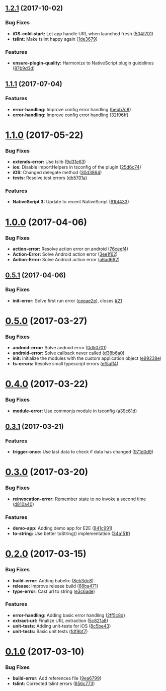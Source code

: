 <a name="1.2.1"></a>
## [1.2.1](https://github.com/hypery2k/nativescript-urlhandler/compare/v1.1.1...v1.2.1) (2017-10-02)


### Bug Fixes

* **iOS-cold-start:** Let app handle URL when launched fresh ([504f701](https://github.com/hypery2k/nativescript-urlhandler/commit/504f701))
* **tslint:** Make tslint happy again ([1de3679](https://github.com/hypery2k/nativescript-urlhandler/commit/1de3679))


### Features

* **ensure-plugin-quality:** Harmonize to NativeScript plugin guidelines ([87b9d3d](https://github.com/hypery2k/nativescript-urlhandler/commit/87b9d3d))



<a name="1.1.1"></a>
## [1.1.1](https://github.com/hypery2k/nativescript-urlhandler/compare/v1.1.0...v1.1.1) (2017-07-04)


### Features

* **error-handling:** Improve config error handling ([bebb7c8](https://github.com/hypery2k/nativescript-urlhandler/commit/bebb7c8))
* **error-handling:** Improve config error handling ([32f96ff](https://github.com/hypery2k/nativescript-urlhandler/commit/32f96ff))



<a name="1.1.0"></a>
# [1.1.0](https://github.com/hypery2k/nativescript-urlhandler/compare/v1.0.0...v1.1.0) (2017-05-22)


### Bug Fixes

* **extends-error:** Use tslib ([9d31e63](https://github.com/hypery2k/nativescript-urlhandler/commit/9d31e63))
* **ios:** Disable importHelpers in tsconfig of the plugin ([25d6c74](https://github.com/hypery2k/nativescript-urlhandler/commit/25d6c74))
* **iOS:** Changed delegate method ([30d3864](https://github.com/hypery2k/nativescript-urlhandler/commit/30d3864))
* **tests:** Resolve test errors ([db5701a](https://github.com/hypery2k/nativescript-urlhandler/commit/db5701a))


### Features

* **NativeScript 3:** Update to recent NativeScript ([91bf433](https://github.com/hypery2k/nativescript-urlhandler/commit/91bf433))



<a name="1.0.0"></a>
# [1.0.0](https://github.com/hypery2k/nativescript-urlhandler/compare/v0.5.1...v1.0.0) (2017-04-06)


### Bug Fixes

* **action-error:** Resolve action error on android ([76ceef4](https://github.com/hypery2k/nativescript-urlhandler/commit/76ceef4))
* **Action-Error:** Solve Android action error ([3ee1f62](https://github.com/hypery2k/nativescript-urlhandler/commit/3ee1f62))
* **Action-Error:** Solve Android action error ([a6ad692](https://github.com/hypery2k/nativescript-urlhandler/commit/a6ad692))



<a name="0.5.1"></a>
## [0.5.1](https://github.com/hypery2k/nativescript-urlhandler/compare/v0.5.0...v0.5.1) (2017-04-06)


### Bug Fixes

* **init-error:** Solve first run error ([ceeae2e](https://github.com/hypery2k/nativescript-urlhandler/commit/ceeae2e)), closes [#21](https://github.com/hypery2k/nativescript-urlhandler/issues/21)



<a name="0.5.0"></a>
# [0.5.0](https://github.com/hypery2k/nativescript-urlhandler/compare/v0.4.0...v0.5.0) (2017-03-27)


### Bug Fixes

* **android-error:** Solve android error ([0d50701](https://github.com/hypery2k/nativescript-urlhandler/commit/0d50701))
* **android-error:** Solve callback never called ([d38b6a0](https://github.com/hypery2k/nativescript-urlhandler/commit/d38b6a0))
* **init:** initialize the modules with the custom application object ([e99238e](https://github.com/hypery2k/nativescript-urlhandler/commit/e99238e))
* **ts-errors:** Resolve small typescript errors ([ef5aff4](https://github.com/hypery2k/nativescript-urlhandler/commit/ef5aff4))



<a name="0.4.0"></a>
# [0.4.0](https://github.com/hypery2k/nativescript-urlhandler/compare/v0.3.1...v0.4.0) (2017-03-22)


### Bug Fixes

* **module-error:** Use commonjs module in tsconfig ([a39c61d](https://github.com/hypery2k/nativescript-urlhandler/commit/a39c61d))



<a name="0.3.1"></a>
## [0.3.1](https://github.com/hypery2k/nativescript-urlhandler/compare/v0.3.0...v0.3.1) (2017-03-21)


### Features

* **trigger-once:** Use last data to check if data has changed ([971d0d9](https://github.com/hypery2k/nativescript-urlhandler/commit/971d0d9))



<a name="0.3.0"></a>
# [0.3.0](https://github.com/hypery2k/nativescript-urlhandler/compare/v0.2.0...v0.3.0) (2017-03-20)


### Bug Fixes

* **reinvocation-error:** Remember state to no invoke a second time ([d810a40](https://github.com/hypery2k/nativescript-urlhandler/commit/d810a40))


### Features

* **demo-app:** Adding demo app for E2E ([841c991](https://github.com/hypery2k/nativescript-urlhandler/commit/841c991))
* **to-string:** Use better toString() implementation ([34a151f](https://github.com/hypery2k/nativescript-urlhandler/commit/34a151f))



<a name="0.2.0"></a>
# [0.2.0](https://github.com/hypery2k/nativescript-urlhandler/compare/v0.1.0...v0.2.0) (2017-03-15)


### Bug Fixes

* **build-error:** Adding babelrc ([8eb3dc8](https://github.com/hypery2k/nativescript-urlhandler/commit/8eb3dc8))
* **release:** Improve release build ([68ba471](https://github.com/hypery2k/nativescript-urlhandler/commit/68ba471))
* **type-error:** Cast url to string ([e3c6ade](https://github.com/hypery2k/nativescript-urlhandler/commit/e3c6ade))


### Features

* **error-handling:** Adding basic error handling ([2ff5c8d](https://github.com/hypery2k/nativescript-urlhandler/commit/2ff5c8d))
* **extract-url:** Finalize URL extraction ([5c821a8](https://github.com/hypery2k/nativescript-urlhandler/commit/5c821a8))
* **unit-tests:** Adding unit-tests for iOS ([8c5be43](https://github.com/hypery2k/nativescript-urlhandler/commit/8c5be43))
* **unit-tests:** Basic unit tests ([fdf9bf7](https://github.com/hypery2k/nativescript-urlhandler/commit/fdf9bf7))



<a name="0.1.0"></a>
# [0.1.0](https://github.com/hypery2k/nativescript-urlhandler/compare/9ea6799...v0.1.0) (2017-03-10)


### Bug Fixes

* **build-error:** Add references file ([9ea6799](https://github.com/hypery2k/nativescript-urlhandler/commit/9ea6799))
* **tslint:** Corrected tslint errors ([856c773](https://github.com/hypery2k/nativescript-urlhandler/commit/856c773))



